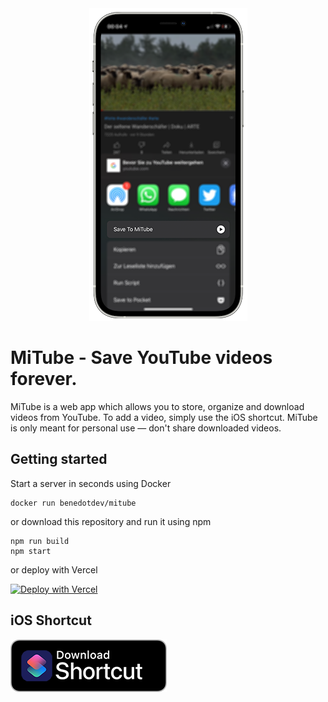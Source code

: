 <div style="text-align: center">
    <img src="https://raw.githubusercontent.com/bene/mitube/main/.github/iphone-screenshot.png" alt="">
</div>

# MiTube - Save YouTube videos forever.

MiTube is a web app which allows you to store, organize and download videos from YouTube. To add a video, simply use the iOS shortcut.
MiTube is only meant for personal use — don't share downloaded videos.

## Getting started

Start a server in seconds using Docker

```shell
docker run benedotdev/mitube
```

or download this repository and run it using npm

```shell
npm run build
npm start
```

or deploy with Vercel

[![Deploy with Vercel](https://vercel.com/button)](https://vercel.com/new/git/external?repository-url=https%3A%2F%2Fgithub.com%2Fbene%2Fmitube)

## iOS Shortcut

[![Download Shortcut](.github/downloads-shortcut.png "Download Shortcut")](https://www.icloud.com/shortcuts/f0c136ded5c34476af9f8d7495cf97d1)
